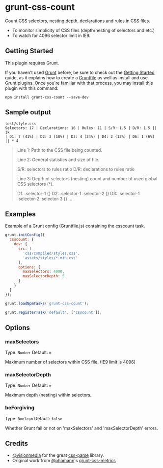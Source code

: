 grunt-css-count
===============

Count CSS selectors, nesting depth, declarations and rules in CSS files.

- To monitor simplicity of CSS files (depth/nesting of selectors and etc.)
- To watch for 4096 selector limit in IE9.

## Getting Started

This plugin requires Grunt.

If you haven't used [Grunt](http://gruntjs.com/) before, be sure to check out the [Getting Started](http://gruntjs.com/getting-started) guide, as it explains how to create a [Gruntfile](http://gruntjs.com/sample-gruntfile) as well as install and use Grunt plugins. Once you're familiar with that process, you may install this plugin with this command:

```shell
npm install grunt-css-count --save-dev
```

## Sample output

```
test/style.css
Selectors: 17 | Declarations: 16 | Rules: 11 | S/R: 1.5 | D/R: 1.5 || 1k
| D1: 7 (41%) | D2: 3 (18%) | D3: 4 (24%) | D4: 2 (12%) | D6: 1 (6%) || * 4
```

> Line 1: Path to the CSS file being counted.
>
> Line 2: General statistics and size of file.
>
> S/R: selectors to rules ratio
> D/R: declarations to rules ratio
>
> Line 3: Depth of selectors (nesting) count and number of used global CSS selectors (*).
>
> D1: .selector-1 {}
> D2: .selector-1 .selector-2 {}
> D3: .selector-1 .selector-2 .selector-3 {}
> ...

## Examples

Example of a Grunt config (Gruntfile.js) containing the csscount task.

```js
grunt.initConfig({
  csscount: {
    dev: {
      src: [
        'css/compiled/styles.css',
        'assets/styles/*.min.css'
      ],
      options: {
        maxSelectors: 4000,
        maxSelectorDepth: 5
      }
    }
  }
});

grunt.loadNpmTasks('grunt-css-count');

grunt.registerTask('default', ['csscount']);
```

## Options

### maxSelectors

Type: `Number`
Default: `∞`

Maximum number of selectors within CSS file. (IE9 limit is 4096)

### maxSelectorDepth

Type: `Number`
Default: `∞`

Maximum depth (nesting) within selectors.

### beForgiving

Type: `Boolean`
Default: `false`

Whether Grunt fail or not on 'maxSelectors' and 'maxSelectorDepth' errors.

## Credits

* [@visionmedia](https://github.com/visionmedia) for the great [css-parse](https://github.com/visionmedia/css-parse) library.
* Original work from [@phamann](https://github.com/phamann)'s [grunt-css-metrics](https://github.com/phamann/grunt-css-metrics)
